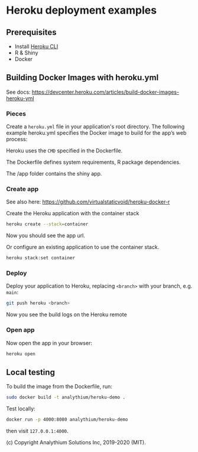 # Heroku deployment examples

## Prerequisites

- Install [Heroku CLI](https://devcenter.heroku.com/articles/heroku-cli#download-and-install)
- R & Shiny
- Docker

## Building Docker Images with heroku.yml

See docs: https://devcenter.heroku.com/articles/build-docker-images-heroku-yml

### Pieces

Create a `heroku.yml` file in your application's root directory. The following example heroku.yml specifies the Docker image to build for the app’s web process:

Heroku uses the `CMD` specified in the Dockerfile.

The Dockerfile defines system requirements, R package dependencies.

The /app folder contains the shiny app.

### Create app

See also here: https://github.com/virtualstaticvoid/heroku-docker-r

Create the Heroku application with the container stack

```bash
heroku create --stack=container
```

Now you should see the app url.

Or configure an existing application to use the container stack.

```bash
heroku stack:set container
```

### Deploy

Deploy your application to Heroku, replacing `<branch>` with your branch,
e.g. `main`:

```bash
git push heroku <branch>
```

Now you see the build logs on the Heroku remote

### Open app

Now open the app in your browser:

```bash
heroku open
```

## Local testing

To build the image from the Dockerfile, run:

```bash
sudo docker build -t analythium/heroku-demo .
```

Test locally:

```bash
docker run -p 4000:8080 analythium/heroku-demo
```
then visit `127.0.0.1:4000`.

(c) Copyright Analythium Solutions Inc, 2019-2020 (MIT).

